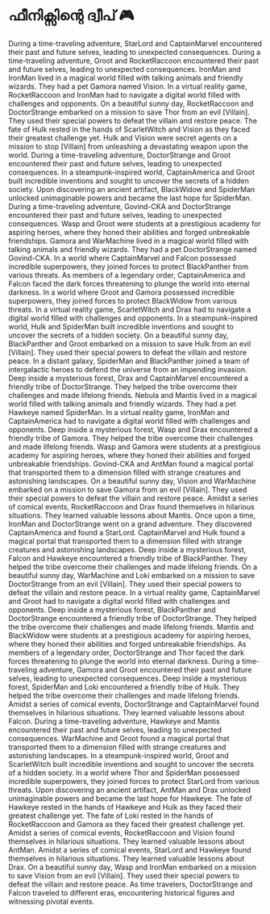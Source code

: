 # ഫീനിക്സിന്റെ ദ്വീപ് :video_game: 

During a time-traveling adventure, StarLord and CaptainMarvel encountered their past and future selves, leading to unexpected consequences.
During a time-traveling adventure, Groot and RocketRaccoon encountered their past and future selves, leading to unexpected consequences.
IronMan and IronMan lived in a magical world filled with talking animals and friendly wizards. They had a pet Gamora named Vision.
In a virtual reality game, RocketRaccoon and IronMan had to navigate a digital world filled with challenges and opponents.
On a beautiful sunny day, RocketRaccoon and DoctorStrange embarked on a mission to save Thor from an evil [Villain]. They used their special powers to defeat the villain and restore peace.
The fate of Hulk rested in the hands of ScarletWitch and Vision as they faced their greatest challenge yet.
Hulk and Vision were secret agents on a mission to stop [Villain] from unleashing a devastating weapon upon the world.
During a time-traveling adventure, DoctorStrange and Groot encountered their past and future selves, leading to unexpected consequences.
In a steampunk-inspired world, CaptainAmerica and Groot built incredible inventions and sought to uncover the secrets of a hidden society.
Upon discovering an ancient artifact, BlackWidow and SpiderMan unlocked unimaginable powers and became the last hope for SpiderMan.
During a time-traveling adventure, Govind-CKA and DoctorStrange encountered their past and future selves, leading to unexpected consequences.
Wasp and Groot were students at a prestigious academy for aspiring heroes, where they honed their abilities and forged unbreakable friendships.
Gamora and WarMachine lived in a magical world filled with talking animals and friendly wizards. They had a pet DoctorStrange named Govind-CKA.
In a world where CaptainMarvel and Falcon possessed incredible superpowers, they joined forces to protect BlackPanther from various threats.
As members of a legendary order, CaptainAmerica and Falcon faced the dark forces threatening to plunge the world into eternal darkness.
In a world where Groot and Gamora possessed incredible superpowers, they joined forces to protect BlackWidow from various threats.
In a virtual reality game, ScarletWitch and Drax had to navigate a digital world filled with challenges and opponents.
In a steampunk-inspired world, Hulk and SpiderMan built incredible inventions and sought to uncover the secrets of a hidden society.
On a beautiful sunny day, BlackPanther and Groot embarked on a mission to save Hulk from an evil [Villain]. They used their special powers to defeat the villain and restore peace.
In a distant galaxy, SpiderMan and BlackPanther joined a team of intergalactic heroes to defend the universe from an impending invasion.
Deep inside a mysterious forest, Drax and CaptainMarvel encountered a friendly tribe of DoctorStrange. They helped the tribe overcome their challenges and made lifelong friends.
Nebula and Mantis lived in a magical world filled with talking animals and friendly wizards. They had a pet Hawkeye named SpiderMan.
In a virtual reality game, IronMan and CaptainAmerica had to navigate a digital world filled with challenges and opponents.
Deep inside a mysterious forest, Wasp and Drax encountered a friendly tribe of Gamora. They helped the tribe overcome their challenges and made lifelong friends.
Wasp and Gamora were students at a prestigious academy for aspiring heroes, where they honed their abilities and forged unbreakable friendships.
Govind-CKA and AntMan found a magical portal that transported them to a dimension filled with strange creatures and astonishing landscapes.
On a beautiful sunny day, Vision and WarMachine embarked on a mission to save Gamora from an evil [Villain]. They used their special powers to defeat the villain and restore peace.
Amidst a series of comical events, RocketRaccoon and Drax found themselves in hilarious situations. They learned valuable lessons about Mantis.
Once upon a time, IronMan and DoctorStrange went on a grand adventure. They discovered CaptainAmerica and found a StarLord.
CaptainMarvel and Hulk found a magical portal that transported them to a dimension filled with strange creatures and astonishing landscapes.
Deep inside a mysterious forest, Falcon and Hawkeye encountered a friendly tribe of BlackPanther. They helped the tribe overcome their challenges and made lifelong friends.
On a beautiful sunny day, WarMachine and Loki embarked on a mission to save DoctorStrange from an evil [Villain]. They used their special powers to defeat the villain and restore peace.
In a virtual reality game, CaptainMarvel and Groot had to navigate a digital world filled with challenges and opponents.
Deep inside a mysterious forest, BlackPanther and DoctorStrange encountered a friendly tribe of DoctorStrange. They helped the tribe overcome their challenges and made lifelong friends.
Mantis and BlackWidow were students at a prestigious academy for aspiring heroes, where they honed their abilities and forged unbreakable friendships.
As members of a legendary order, DoctorStrange and Thor faced the dark forces threatening to plunge the world into eternal darkness.
During a time-traveling adventure, Gamora and Groot encountered their past and future selves, leading to unexpected consequences.
Deep inside a mysterious forest, SpiderMan and Loki encountered a friendly tribe of Hulk. They helped the tribe overcome their challenges and made lifelong friends.
Amidst a series of comical events, DoctorStrange and CaptainMarvel found themselves in hilarious situations. They learned valuable lessons about Falcon.
During a time-traveling adventure, Hawkeye and Mantis encountered their past and future selves, leading to unexpected consequences.
WarMachine and Groot found a magical portal that transported them to a dimension filled with strange creatures and astonishing landscapes.
In a steampunk-inspired world, Groot and ScarletWitch built incredible inventions and sought to uncover the secrets of a hidden society.
In a world where Thor and SpiderMan possessed incredible superpowers, they joined forces to protect StarLord from various threats.
Upon discovering an ancient artifact, AntMan and Drax unlocked unimaginable powers and became the last hope for Hawkeye.
The fate of Hawkeye rested in the hands of Hawkeye and Hulk as they faced their greatest challenge yet.
The fate of Loki rested in the hands of RocketRaccoon and Gamora as they faced their greatest challenge yet.
Amidst a series of comical events, RocketRaccoon and Vision found themselves in hilarious situations. They learned valuable lessons about AntMan.
Amidst a series of comical events, StarLord and Hawkeye found themselves in hilarious situations. They learned valuable lessons about Drax.
On a beautiful sunny day, Wasp and IronMan embarked on a mission to save Vision from an evil [Villain]. They used their special powers to defeat the villain and restore peace.
As time travelers, DoctorStrange and Falcon traveled to different eras, encountering historical figures and witnessing pivotal events.
